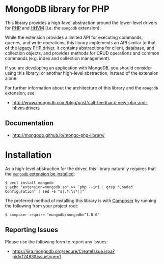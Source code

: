 MongoDB library for PHP
=======================

This library provides a high-level abstraction around the lower-level drivers for
[PHP](https://github.com/mongodb/mongo-php-driver) and
[HHVM](https://github.com/mongodb/mongo-hhvm-driver) (i.e. the `mongodb`
extension).

While the extension provides a limited API for executing commands, queries, and
write operations, this library implements an API similar to that of the
[legacy PHP driver](http://php.net/manual/en/book.mongo.php). It contains
abstractions for client, database, and collection objects, and provides methods
for CRUD operations and common commands (e.g. index and collection management).

If you are developing an application with MongoDB, you should consider using
this library, or another high-level abstraction, instead of the extension alone.

For further information about the architecture of this library and the `mongodb`
extension, see:

 - http://www.mongodb.com/blog/post/call-feedback-new-php-and-hhvm-drivers

## Documentation

 - http://mongodb.github.io/mongo-php-library/

# Installation

As a high-level abstraction for the driver, this library naturally requires that
the [`mongodb` extension be installed](http://mongodb.github.io/mongo-php-driver/#installation):

    $ pecl install mongodb
    $ echo "extension=mongodb.so" >> `php --ini | grep "Loaded Configuration" | sed -e "s|.*:\s*||"`

The preferred method of installing this library is with
[Composer](https://getcomposer.org/) by running the following from your project
root:

    $ composer require "mongodb/mongodb=^1.0.0"

## Reporting Issues

Please use the following form to report any issues:

 - https://jira.mongodb.org/secure/CreateIssue.jspa?pid=12483&issuetype=1
